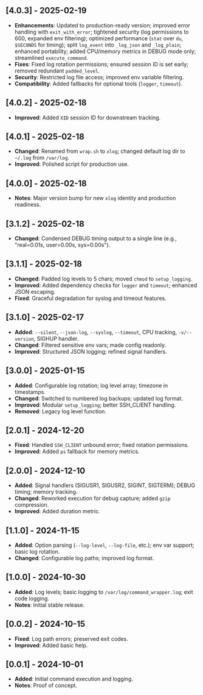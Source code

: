 ## [4.0.3] - 2025-02-19
- **Enhancements**: Updated to production-ready version; improved error handling
  with `exit_with_error`; tightened security (log permissions to 600, expanded
  env filtering); optimized performance (`stat` over `du`, `$SECONDS` for
  timing); split `log_event` into `_log_json` and `_log_plain`; enhanced
  portability; added CPU/memory metrics in DEBUG mode only; streamlined
  `execute_command`.
- **Fixes**: Fixed log rotation permissions; ensured session ID is set early;
  removed redundant `padded_level`.
- **Security**: Restricted log file access; improved env variable filtering.
- **Compatibility**: Added fallbacks for optional tools (`logger`, `timeout`).

## [4.0.2] - 2025-02-18
- **Improved**: Added `XID` session ID for downstream tracking.

## [4.0.1] - 2025-02-18
- **Changed**: Renamed from `wrap.sh` to `xlog`; changed default log dir to
  `~/.log` from `/var/log`.
- **Improved**: Polished script for production use.

## [4.0.0] - 2025-02-18
- **Notes**: Major version bump for new `xlog` identity and production
  readiness.

## [3.1.2] - 2025-02-18
- **Changed**: Condensed DEBUG timing output to a single line (e.g.,
  "real=0.01s, user=0.00s, sys=0.00s").

## [3.1.1] - 2025-02-18
- **Changed**: Padded log levels to 5 chars; moved `chmod` to `setup_logging`.
- **Improved**: Added dependency checks for `logger` and `timeout`; enhanced
  JSON escaping.
- **Fixed**: Graceful degradation for syslog and timeout features.

## [3.1.0] - 2025-02-17
- **Added**: `--silent`, `--json-log`, `--syslog`, `--timeout`, CPU tracking,
  `-v/--version`, SIGHUP handler.
- **Changed**: Filtered sensitive env vars; made config readonly.
- **Improved**: Structured JSON logging; refined signal handlers.

## [3.0.0] - 2025-01-15
- **Added**: Configurable log rotation; log level array; timezone in
  timestamps.
- **Changed**: Switched to numbered log backups; updated log format.
- **Improved**: Modular `setup_logging`; better SSH_CLIENT handling.
- **Removed**: Legacy log level function.

## [2.0.1] - 2024-12-20
- **Fixed**: Handled `SSH_CLIENT` unbound error; fixed rotation permissions.
- **Improved**: Added `ps` fallback for memory metrics.

## [2.0.0] - 2024-12-10
- **Added**: Signal handlers (SIGUSR1, SIGUSR2, SIGINT, SIGTERM); DEBUG
  timing; memory tracking.
- **Changed**: Reworked execution for debug capture; added `gzip` compression.
- **Improved**: Added duration metric.

## [1.1.0] - 2024-11-15
- **Added**: Option parsing (`--log-level`, `--log-file`, etc.); env var
  support; basic log rotation.
- **Changed**: Configurable log paths; improved log format.

## [1.0.0] - 2024-10-30
- **Added**: Log levels; basic logging to `/var/log/command_wrapper.log`; exit
  code logging.
- **Notes**: Initial stable release.

## [0.0.2] - 2024-10-15
- **Fixed**: Log path errors; preserved exit codes.
- **Improved**: Added basic help.

## [0.0.1] - 2024-10-01
- **Added**: Initial command execution and logging.
- **Notes**: Proof of concept.
